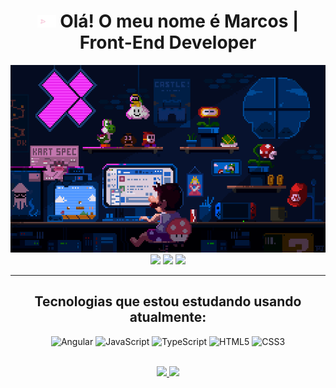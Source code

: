 <h1 align="center"> <img src="./assets/arrowr.gif" height="20" alt="hand saying ola"width="30px" alt="hand_saying_ hi"> Olá! O meu nome é <strong>Marcos </strong>| Front-End Developer </h1>
<div align="center">
   <img height="300em" src="./assets/programario.gif"/>
</div>
<div align="center">
    <a href="https://www.linkedin.com/in/yomarcoslinss" target="_blank" ><img src="https://img.shields.io/badge/-LinkedIn-%230077B5.svg?style=for-the-badge&logo=linkedin&logoColor=white" target="_blank"></img></a>
    <a href="https://www.instagram.com/yomarcoslinss/" target="_blank" ><img src="https://img.shields.io/badge/Instagram-%23E4405F.svg?style=for-the-badge&logo=Instagram&logoColor=white" target="_blank"></img></a>
    <a href="mailto:vinicius.gzm0@gmail.com" target="_blank" ><img src="https://img.shields.io/badge/Gmail-D14836?style=for-the-badge&logo=gmail&logoColor=white" target="_blank"></img></a>
</div>
<hr>
<!-- <div>
    <p>Espaço para uma breve descrição...</p>
</div> -->


<div align="center">

## Tecnologias que estou estudando usando atualmente:
![Angular](https://img.shields.io/badge/angular-%23DD0031.svg?style=for-the-badge&logo=angular&logoColor=white)
![JavaScript](https://img.shields.io/badge/javascript-%23323330.svg?style=for-the-badge&logo=javascript&logoColor=%23F7DF1E)
![TypeScript](https://img.shields.io/badge/typescript-%23007ACC.svg?style=for-the-badge&logo=typescript&logoColor=white)
![HTML5](https://img.shields.io/badge/html5-%23E34F26.svg?style=for-the-badge&logo=html5&logoColor=white)
![CSS3](https://img.shields.io/badge/css3-%231572B6.svg?style=for-the-badge&logo=css3&logoColor=white)

</div>

<br>

<div align="center">
  <a href="https://github.com/yomarcoslinss">
  <img height="140em" src="https://github-readme-stats.vercel.app/api?username=yomarcoslinss&show_icons=true&theme=dracula&include_all_commits=true&count_private=true"/>
  <img height="140em" src="https://github-readme-stats.vercel.app/api/top-langs/?username=yomarcoslinss&layout=compact&langs_count=7&theme=dracula"/>
</div>
